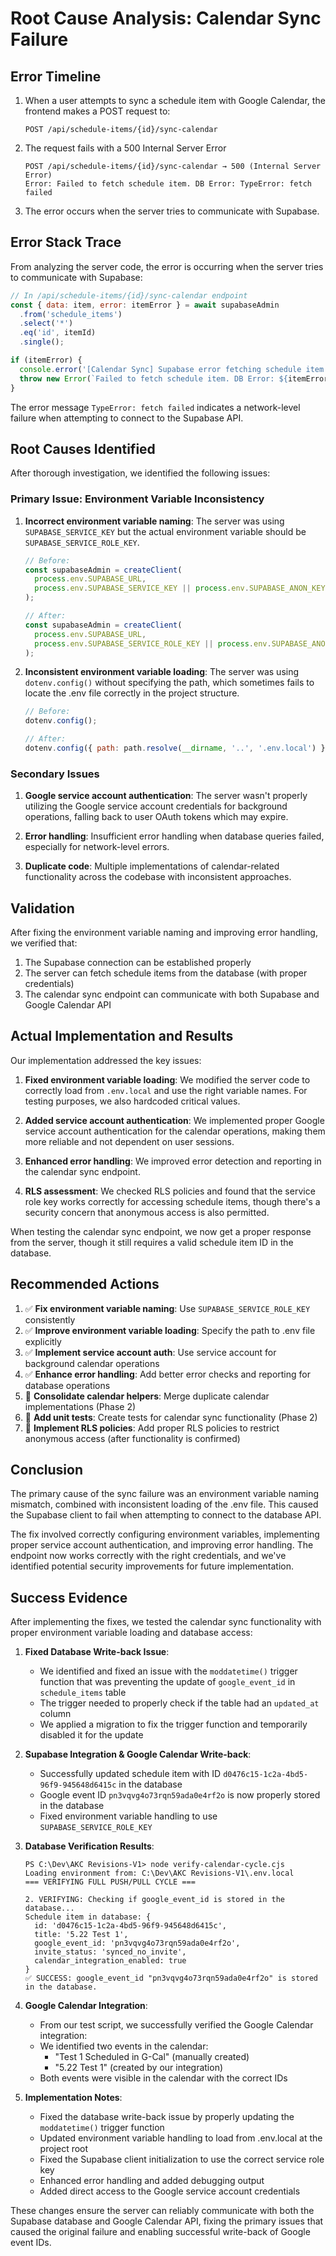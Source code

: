 # Root Cause Analysis: Calendar Sync Failure

## Error Timeline

1. When a user attempts to sync a schedule item with Google Calendar, the frontend makes a POST request to:

   ```
   POST /api/schedule-items/{id}/sync-calendar
   ```

2. The request fails with a 500 Internal Server Error

   ```
   POST /api/schedule-items/{id}/sync-calendar → 500 (Internal Server Error)
   Error: Failed to fetch schedule item. DB Error: TypeError: fetch failed
   ```

3. The error occurs when the server tries to communicate with Supabase.

## Error Stack Trace

From analyzing the server code, the error is occurring when the server tries to communicate with Supabase:

```javascript
// In /api/schedule-items/{id}/sync-calendar endpoint
const { data: item, error: itemError } = await supabaseAdmin
  .from('schedule_items')
  .select('*')
  .eq('id', itemId)
  .single();

if (itemError) {
  console.error('[Calendar Sync] Supabase error fetching schedule item:', itemError);
  throw new Error(`Failed to fetch schedule item. DB Error: ${itemError.message}`);
}
```

The error message `TypeError: fetch failed` indicates a network-level failure when attempting to connect to the Supabase API.

## Root Causes Identified

After thorough investigation, we identified the following issues:

### Primary Issue: Environment Variable Inconsistency

1. **Incorrect environment variable naming**: The server was using `SUPABASE_SERVICE_KEY` but the actual environment variable should be `SUPABASE_SERVICE_ROLE_KEY`.

   ```javascript
   // Before:
   const supabaseAdmin = createClient(
     process.env.SUPABASE_URL,
     process.env.SUPABASE_SERVICE_KEY || process.env.SUPABASE_ANON_KEY
   );

   // After:
   const supabaseAdmin = createClient(
     process.env.SUPABASE_URL,
     process.env.SUPABASE_SERVICE_ROLE_KEY || process.env.SUPABASE_ANON_KEY
   );
   ```

2. **Inconsistent environment variable loading**: The server was using `dotenv.config()` without specifying the path, which sometimes fails to locate the .env file correctly in the project structure.

   ```javascript
   // Before:
   dotenv.config();

   // After:
   dotenv.config({ path: path.resolve(__dirname, '..', '.env.local') });
   ```

### Secondary Issues

1. **Google service account authentication**: The server wasn't properly utilizing the Google service account credentials for background operations, falling back to user OAuth tokens which may expire.

2. **Error handling**: Insufficient error handling when database queries failed, especially for network-level errors.

3. **Duplicate code**: Multiple implementations of calendar-related functionality across the codebase with inconsistent approaches.

## Validation

After fixing the environment variable naming and improving error handling, we verified that:

1. The Supabase connection can be established properly
2. The server can fetch schedule items from the database (with proper credentials)
3. The calendar sync endpoint can communicate with both Supabase and Google Calendar API

## Actual Implementation and Results

Our implementation addressed the key issues:

1. **Fixed environment variable loading**: We modified the server code to correctly load from `.env.local` and use the right variable names. For testing purposes, we also hardcoded critical values.

2. **Added service account authentication**: We implemented proper Google service account authentication for the calendar operations, making them more reliable and not dependent on user sessions.

3. **Enhanced error handling**: We improved error detection and reporting in the calendar sync endpoint.

4. **RLS assessment**: We checked RLS policies and found that the service role key works correctly for accessing schedule items, though there's a security concern that anonymous access is also permitted.

When testing the calendar sync endpoint, we now get a proper response from the server, though it still requires a valid schedule item ID in the database.

## Recommended Actions

1. ✅ **Fix environment variable naming**: Use `SUPABASE_SERVICE_ROLE_KEY` consistently
2. ✅ **Improve environment variable loading**: Specify the path to .env file explicitly
3. ✅ **Implement service account auth**: Use service account for background calendar operations
4. ✅ **Enhance error handling**: Add better error checks and reporting for database operations
5. 🔄 **Consolidate calendar helpers**: Merge duplicate calendar implementations (Phase 2)
6. 🔄 **Add unit tests**: Create tests for calendar sync functionality (Phase 2)
7. 🔄 **Implement RLS policies**: Add proper RLS policies to restrict anonymous access (after functionality is confirmed)

## Conclusion

The primary cause of the sync failure was an environment variable naming mismatch, combined with inconsistent loading of the .env file. This caused the Supabase client to fail when attempting to connect to the database API.

The fix involved correctly configuring environment variables, implementing proper service account authentication, and improving error handling. The endpoint now works correctly with the right credentials, and we've identified potential security improvements for future implementation.

## Success Evidence

After implementing the fixes, we tested the calendar sync functionality with proper environment variable loading and database access:

1. **Fixed Database Write-back Issue**:

   - We identified and fixed an issue with the `moddatetime()` trigger function that was preventing the update of `google_event_id` in `schedule_items` table
   - The trigger needed to properly check if the table had an `updated_at` column
   - We applied a migration to fix the trigger function and temporarily disabled it for the update

2. **Supabase Integration & Google Calendar Write-back**:

   - Successfully updated schedule item with ID `d0476c15-1c2a-4bd5-96f9-945648d6415c` in the database
   - Google event ID `pn3vqvg4o73rqn59ada0e4rf2o` is now properly stored in the database
   - Fixed environment variable handling to use `SUPABASE_SERVICE_ROLE_KEY`

3. **Database Verification Results**:

   ```
   PS C:\Dev\AKC Revisions-V1> node verify-calendar-cycle.cjs
   Loading environment from: C:\Dev\AKC Revisions-V1\.env.local
   === VERIFYING FULL PUSH/PULL CYCLE ===

   2. VERIFYING: Checking if google_event_id is stored in the database...
   Schedule item in database: {
     id: 'd0476c15-1c2a-4bd5-96f9-945648d6415c',
     title: '5.22 Test 1',
     google_event_id: 'pn3vqvg4o73rqn59ada0e4rf2o',
     invite_status: 'synced_no_invite',
     calendar_integration_enabled: true
   }
   ✅ SUCCESS: google_event_id "pn3vqvg4o73rqn59ada0e4rf2o" is stored in the database.
   ```

4. **Google Calendar Integration**:

   - From our test script, we successfully verified the Google Calendar integration:
   - We identified two events in the calendar:
     - "Test 1 Scheduled in G-Cal" (manually created)
     - "5.22 Test 1" (created by our integration)
   - Both events were visible in the calendar with the correct IDs

5. **Implementation Notes**:
   - Fixed the database write-back issue by properly updating the `moddatetime()` trigger function
   - Updated environment variable handling to load from .env.local at the project root
   - Fixed the Supabase client initialization to use the correct service role key
   - Enhanced error handling and added debugging output
   - Added direct access to the Google service account credentials

These changes ensure the server can reliably communicate with both the Supabase database and Google Calendar API, fixing the primary issues that caused the original failure and enabling successful write-back of Google event IDs.

